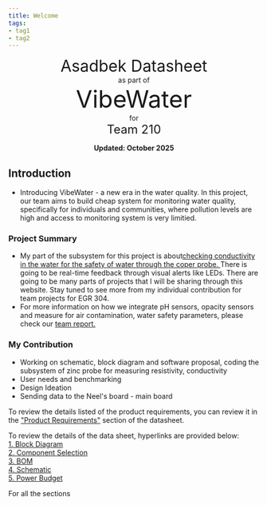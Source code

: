 ```yaml
---
title: Welcome
tags:
- tag1
- tag2
---
```

<center>
<font size= "6">Asadbek Datasheet</font><br>
as part of<br>
<font size= "8"> VibeWater</font><br>
for<br>
<font size= "5"> Team 210 </font><br>

**Updated: October 2025**
</center>

## Introduction

* Introducing VibeWater - a new era in the water quality. In this project, our team aims to build cheap system for monitoring water quality, specifically for individuals and communities, where pollution levels are high and access to monitoring system is very limitied. 

### Project Summary

* My part of the subsystem for this project is about<ins>checking conductivity in the water for the safety of water through the coper probe. </ins> There is going to be real-time feedback through visual alerts like LEDs. There are going to be many parts of projects that I will be sharing through this website. Stay tuned to see more from my individual contribution for team projects for EGR 304.
* For more information on how we integrate pH sensors, opacity sensors and measure for air contamination, water safety parameters, please check our [team report.](https://egr304-2025-f-210.github.io/)


### My Contribution

* Working on schematic, block diagram and software proposal, coding the subsystem of zinc probe for measuring resistivity, conductivity
* User needs and benchmarking
* Design Ideation
* Sending data to the Neel's board - main board

To review the details listed of the product requirements, you can review it in the ["Product Requirements"](https://egr304-2025-f-210.github.io/04-Product-Requirements/) section of the datasheet.


To review the details of the data sheet, hyperlinks are provided below: <br>
[1. Block Diagram](https://mraruziev.github.io/01-Block-Diagram/Block-Diagram/) <br> 
[2. Component Selection](https://mraruziev.github.io/02-Component-Selection/Component-Selection/) <br> 
[3. BOM](https://mraruziev.github.io/03-BOM/BOM/) <br> 
[4. Schematic](https://mraruziev.github.io/04-Schematic/schematic/) <br> 
[5. Power Budget](https://mraruziev.github.io/05-Power-Budget/Power-Budget/) <br> 

For all the sections